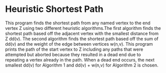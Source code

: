 # Heuristic Shortest Path
This program finds the shortest path from any named vertex to the end vertex Z using two different heuristic algorithms.The first 
algorithm finds the shortest path based off the adjacent vertex with the smallest distance from Z dd(v). The second algorithm finds 
the shortest path based off the sum of dd(v) and the weight of the edge between vertices w(n,v). This program prints the path of the 
start vertex to Z including any paths that were attempted but aborted because they resulted in a dead end due to repeating a vertex 
already in the path. When a dead end occurs, the next smallest dd(v) for Algorithm 1 and dd(v) + w(n,v) for Algorithm 2 is chosen.
